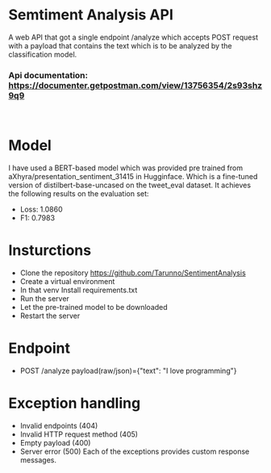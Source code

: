 # Semtiment Analysis API
A web API that got a single endpoint /analyze which accepts POST request with a payload that contains the text which is to be analyzed by the classification model.

### Api documentation: https://documenter.getpostman.com/view/13756354/2s93shz9q9
<br/>

# Model
I have used a BERT-based model which was provided pre trained from aXhyra/presentation_sentiment_31415 in Hugginface. Which is a fine-tuned version of distilbert-base-uncased on the tweet_eval dataset. It achieves the following results on the evaluation set:
- Loss: 1.0860
- F1: 0.7983

# Insturctions
- Clone the repository https://github.com/Tarunno/SentimentAnalysis
- Create a virtual environment
- In that venv Install requirements.txt
- Run the server
- Let the pre-trained model to be downloaded
- Restart the server

# Endpoint 
- POST /analyze  payload(raw/json)={"text": "I love programming"}

# Exception handling
- Invalid endpoints (404)
- Invalid HTTP request method (405)
- Empty payload (400)
- Server error (500)
Each of the exceptions provides custom response messages.
